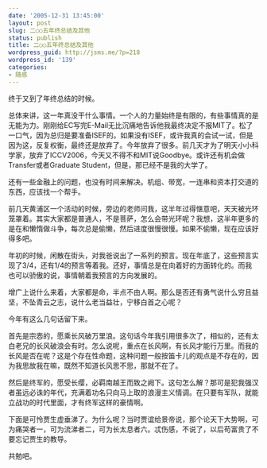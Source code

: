 ```yaml
---
date: '2005-12-31 13:45:00'
layout: post
slug: 二○○五年终总结及其他
status: publish
title: 二○○五年终总结及其他
wordpress_guid: http://jsms.me/?p=218
wordpress_id: '139'
categories:
- 随感
---
```


终于又到了年终总结的时候。


总体来讲，这一年真没干什么事情。一个人的力量始终是有限的，有些事情真的是无能为力。刚刚给EC写完E-Mail无比沉痛地告诉他我最终决定不报MIT了。松了一口气，因为总归是要准备ISEF的。如果没有ISEF，或许我真的会试一试，但是因为这，反复权衡，最终还是放弃了。今年放弃了很多。前几天才为了明天小小科学家，放弃了ICCV2006，今天又不得不和MIT说Goodbye。或许还有机会做Transfer或者Graduate Student，但是，那已经不是我的大学了。


还有一些金融上的问题，也没有时间来解决。机组、带宽，一连串和资本打交道的东西，应该找一个帮手。


前几天黄浦区一个活动的时候，旁边的老师问我，这半年过得惬意吧，天天被光环笼罩着。其实大家都是普通人，不是菩萨，怎么会带光环呢？我想，这半年更多的是在和懒惰做斗争，每次总是偷懒，然后进度很慢很慢。如果不偷懒，现在应该好得多吧。


年初的时候，闲散在街头，对我爸说出了一系列的预言。现在年底了，这些预言实现了3/4，还有1/4的预言等着我。还好，事情总是在向着好的方面转化的。而我也可以骄傲的说，事情朝着我预言的方向发展的。


增广上说什么来着，大家都是命，半点不由人啊。那么是否还有勇气说什么穷且益坚，不坠青云之志，说什么老当益壮，宁移白首之心呢？


今年有这么几句话留下来。


首先是宗悫的，愿乘长风破万里浪。这句话今年我引用很多次了，相似的，还有太白老兄的长风破浪会有时。怎么说呢，重点在长风啊，有长风才能行万里。而我的长风是否在呢？这是个存在性命题，这种问题一般按笛卡儿的观点是不存在的，因为我思故我在嘛，既然不知道长风思不思，那就不在了。


然后是终军的，愿受长缨，必羁南越王而致之阙下。这句怎么解？那可是犯我强汉者虽远必诛的年代，充满着功名只向马上取的浪漫主义情调。在只要有军队，就能立战功的时代里面，才有终军这样的豪情啊。


下面是可怜贾生虚垂涕了。为什么呢？当时贾谊给景帝说，那个论天下大势啊，可为痛哭者一，可为流涕者二，可为长太息者六。忒伤感，不说了，以后苟富贵了不要忘记贾生的教导。


共勉吧。
